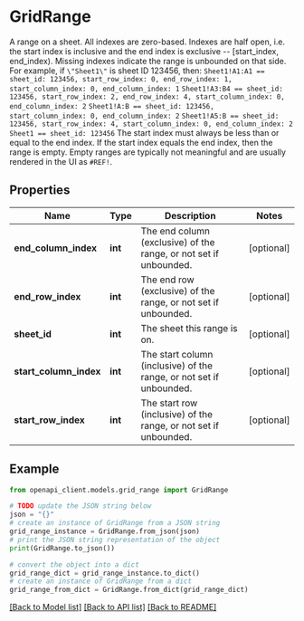 # GridRange

A range on a sheet. All indexes are zero-based. Indexes are half open, i.e. the start index is inclusive and the end index is exclusive -- [start_index, end_index). Missing indexes indicate the range is unbounded on that side. For example, if `\"Sheet1\"` is sheet ID 123456, then: `Sheet1!A1:A1 == sheet_id: 123456, start_row_index: 0, end_row_index: 1, start_column_index: 0, end_column_index: 1` `Sheet1!A3:B4 == sheet_id: 123456, start_row_index: 2, end_row_index: 4, start_column_index: 0, end_column_index: 2` `Sheet1!A:B == sheet_id: 123456, start_column_index: 0, end_column_index: 2` `Sheet1!A5:B == sheet_id: 123456, start_row_index: 4, start_column_index: 0, end_column_index: 2` `Sheet1 == sheet_id: 123456` The start index must always be less than or equal to the end index. If the start index equals the end index, then the range is empty. Empty ranges are typically not meaningful and are usually rendered in the UI as `#REF!`.

## Properties

Name | Type | Description | Notes
------------ | ------------- | ------------- | -------------
**end_column_index** | **int** | The end column (exclusive) of the range, or not set if unbounded. | [optional] 
**end_row_index** | **int** | The end row (exclusive) of the range, or not set if unbounded. | [optional] 
**sheet_id** | **int** | The sheet this range is on. | [optional] 
**start_column_index** | **int** | The start column (inclusive) of the range, or not set if unbounded. | [optional] 
**start_row_index** | **int** | The start row (inclusive) of the range, or not set if unbounded. | [optional] 

## Example

```python
from openapi_client.models.grid_range import GridRange

# TODO update the JSON string below
json = "{}"
# create an instance of GridRange from a JSON string
grid_range_instance = GridRange.from_json(json)
# print the JSON string representation of the object
print(GridRange.to_json())

# convert the object into a dict
grid_range_dict = grid_range_instance.to_dict()
# create an instance of GridRange from a dict
grid_range_from_dict = GridRange.from_dict(grid_range_dict)
```
[[Back to Model list]](../README.md#documentation-for-models) [[Back to API list]](../README.md#documentation-for-api-endpoints) [[Back to README]](../README.md)


